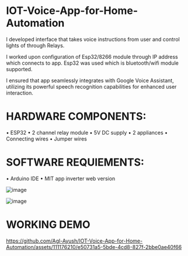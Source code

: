 # IOT-Voice-App-for-Home-Automation

I developed interface that takes voice instructions from user and
control lights of through Relays.


I worked upon configuration of Esp32/8266 module through IP address which connects to app. Esp32 was used which is bluetooth/wifi module
supported.


I ensured that app seamlessly integrates with Google Voice Assistant, utilizing its powerful speech recognition capabilities for enhanced user
interaction. 

# HARDWARE COMPONENTS:
• ESP32
• 2 channel relay module
• 5V DC supply
• 2 appliances
• Connecting wires
• Jumper wires

# SOFTWARE REQUIEMENTS:
• Arduino IDE
• MIT app inverter web version


![image](https://github.com/Agl-Ayush/IOT-Voice-App-for-Home-Automation/assets/111176210/219d6cbf-8642-44b0-ae8e-21997204724d)

![image](https://github.com/Agl-Ayush/IOT-Voice-App-for-Home-Automation/assets/111176210/a209ede4-4ec7-4888-855e-3f2a38e96259)

# WORKING DEMO

https://github.com/Agl-Ayush/IOT-Voice-App-for-Home-Automation/assets/111176210/e50731a5-5bde-4cd8-827f-2bbe0ae40f66




